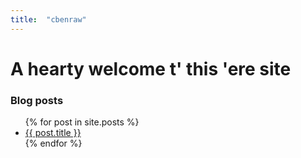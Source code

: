 ```yaml
---
title:  "cbenraw"
---
```


# A hearty welcome t' this 'ere site

### Blog posts

<ul>
  {% for post in site.posts %}
    <li>
      <a href="{{ post.url }}">{{ post.title }}</a>
    </li>
  {% endfor %}
</ul>